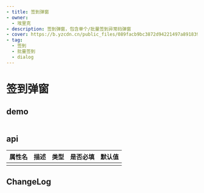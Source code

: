 ```yaml
---
- title: 签到弹窗
- owner:
  - 埃里克
- description: 签到弹窗，包含单个/批量签到异常码弹窗
- cover: https://b.yzcdn.cn/public_files/089facb9bc3872d94221497a89183971.png
- tag:
  - 签到
  - 批量签到
  - dialog
---
```


# 签到弹窗
## demo
```jsx
```
## api
| 属性名  | 描述                 | 类型                                                  | 是否必填 | 默认值               |
| ------ | ------------------- | ---------------------------------------------------- | ------- | ------------------- |
|        |                     |                                                      |         |                     |

## ChangeLog
